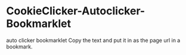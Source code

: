 # CookieClicker-Autoclicker-Bookmarklet
auto clicker bookmarklet
Copy the text and put it in as the page url in a bookmark.
